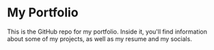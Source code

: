 My Portfolio
=========================

This is the GitHub repo for my portfolio. Inside it, you'll find information about some of my projects, as well as my resume and my socials.
